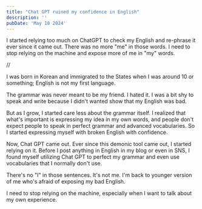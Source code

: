 ```yaml
---
title: "Chat GPT ruined my confidence in English"
description: ''
pubDate: 'May 18 2024'
---
```


I started relying too much on ChatGPT to check my English and re-phrase it ever since it came out. There was no more "me" in those words. I need to stop relying on the machine and expose more of me in "my" words.

//

I was born in Korean and immigrated to the States when I was around 10 or something; English is not my first language.

The grammar was never meant to be my friend. I hated it. I was a bit shy to speak and write because I didn't wanted show that my English was bad.

But as I grow, I started care less about the grammar itself. I realized that what's important is expressing my idea in my own words, and people don't expect people to speak in perfect grammar and advanced vocabularies. So I started expressing myself with broken English with confidence.

Now, Chat GPT came out. Ever since this demonic tool came out, I started relying on it. Before I post anything in English in my blog or even in SNS, I found myself utilizing Chat GPT to perfect my grammar and even use vocabularies that I normally don't use. 

There's no "I" in those sentences. It's not me. I'm back to younger version of me who's afraid of exposing my bad English.

I need to stop relying on the machine, especially when I want to talk about my own experience.
